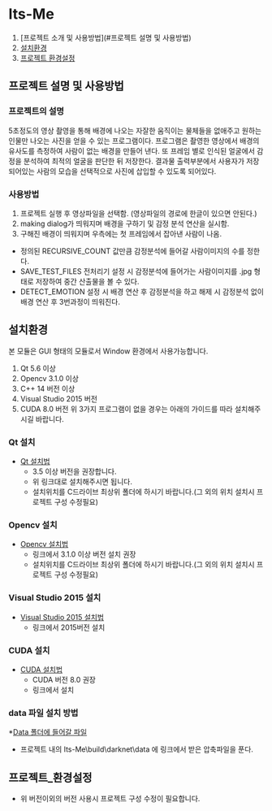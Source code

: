 # Its-Me
1. [프로젝트 소개 및 사용방법](#프로젝트 설명 및 사용방법)
2. [설치환경](#설치환경)
3. [프로젝트 환경설정](#프로젝트_환경설정)

## 프로젝트 설명 및 사용방법
### 프로젝트의 설명
5초정도의 영상 촬영을 통해 배경에 나오는 자잘한 움직이는 물체들을 없애주고 원하는 인물만 나오는 사진을 얻을 수 있는 프로그램이다.
프로그램은 촬영한 영상에서 배경의 유사도를 측정하여 사람이 없는 배경을 만들어 낸다.
또 프레임 별로 인식된 얼굴에서 감정을 분석하여 최적의 얼굴을 판단한 뒤 저장한다. 결과물 출력부분에서 사용자가 저장되어있는 사람의 모습을 선택적으로 사진에 삽입할 수 있도록 되어있다.

### 사용방법
1. 프로젝트 실행 후 영상파일을 선택함. (영상파일의 경로에 한글이 있으면 안된다.)
2. making dialog가 띄워지며 배경을 구하기 및 감정 분석 연산을 실시함.
3. 구해진 배경이 띄워지며 우측에는 첫 프레임에서 잡아낸 사람이 나옴.
 * 정의된 RECURSIVE_COUNT 값만큼 감정분석에 들어갈 사람이미지의 수를 정한다.
 * SAVE_TEST_FILES 전처리기 설정 시 감정분석에 들어가는 사람이미지를 .jpg 형태로 저장하여 중간 산출물을 볼 수 있다.
 * DETECT_EMOTION 설정 시 배경 연산 후 감정분석을 하고 해제 시 감정분석 없이 배경 연산 후 3번과정이 띄워진다.

## 설치환경
본 모듈은 GUI 형태의 모듈로서 Window 환경에서 사용가능합니다.

1. Qt 5.6 이상
2. Opencv 3.1.0 이상
3. C++ 14 버전 이상
4. Visual Studio 2015 버전
5. CUDA 8.0 버전
위 3가지 프로그램이 없을 경우는 아래의 가이드를 따라 설치해주시길 바랍니다.

### Qt 설치
 * [Qt 설치법](https://www.qt.io/qt5-6/)
 	- 3.5 이상 버전을 권장합니다.
 	- 위 링크대로 설치해주시면 됩니다.
	- 설치위치를 C드라이브 최상위 폴더에 하시기 바랍니다.(그 외의 위치 설치시 프로젝트 구성 수정필요)
### Opencv 설치
 * [Opencv 설치법](http://www.opencv.org/releases.html)
	- 링크에서 3.1.0 이상 버전 설치 권장
	- 설치위치를 C드라이브 최상위 폴더에 하시기 바랍니다.(그 외의 위치 설치시 프로젝트 구성 수정필요)
### Visual Studio 2015 설치
 * [Visual Studio 2015 설치법](https://www.visualstudio.com/ko/vs/older-downloads/)
	- 링크에서 2015버전 설치
### CUDA 설치
 * [CUDA 설치법](https://developer.nvidia.com/cuda-downloads)
	- CUDA 버전 8.0 권장
	- 링크에서 설치
### data 파일 설치 방법
 *[Data 폴더에 들어갈 파일](https://drive.google.com/file/d/0Bz4K5ZksOqu7aFh3S0tRVVpTcFE/view?usp=sharing)
 * 프로젝트 내의 Its-Me\build\darknet\data 에 링크에서 받은 압축파일을 푼다.

## 프로젝트_환경설정
 * 위 버전이외의 버전 사용시 프로젝트 구성 수정이 필요합니다.

